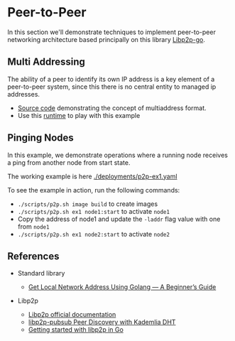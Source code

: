 # Peer-to-Peer

In this section we'll demonstrate techniques to implement peer-to-peer networking architecture based principally on this library [Libp2p-go](https://github.com/libp2p/go-libp2p).

## Multi Addressing

The ability of a peer to identify its own IP address is a key element of a peer-to-peer system, since this there is no central entity to managed ip addresses.

* [Source code](../cmd/p2p/multiaddr) demonstrating the concept of multiaddress format.
* Use this [runtime](../deployments/playground.yaml) to play with this example 

## Pinging Nodes

In this example, we demonstrate operations where a running node receives a ping from another node from start state.

The working example is here [./deployments/p2p-ex1.yaml](../deployments/p2p-ex1.yaml)

To see the example in action, run the following commands:

* `./scripts/p2p.sh image build` to create images
* `./scripts/p2p.sh ex1 node1:start` to activate `node1`
* Copy the address of node1 and update the `-laddr` flag value with one from `node1`
* `./scripts/p2p.sh ex1 node2:start` to activate `node2`

## References

* Standard library
    * [Get Local Network Address Using Golang — A Beginner’s Guide](https://systemweakness.com/get-local-network-address-using-golang-a-beginners-guide-7e4074287a03)

* Libp2p 
    * [Libp2p official documentation](https://docs.libp2p.io/guides/getting-started/go)
    * [libp2p-pubsub Peer Discovery with Kademlia DHT](https://medium.com/rahasak/libp2p-pubsub-peer-discovery-with-kademlia-dht-c8b131550ac7)
    * [Getting started with libp2p in Go](https://dev.to/feliperosa/getting-started-with-libp2p-in-go-4hoa)
  